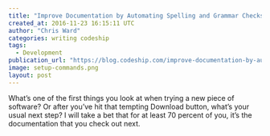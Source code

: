 ```yaml
---
title: "Improve Documentation by Automating Spelling and Grammar Checks"
created_at: 2016-11-23 16:15:11 UTC
author: "Chris Ward"
categories: writing codeship
tags:
  - Development
publication_url: "https://blog.codeship.com/improve-documentation-by-automating-spelling-and-grammar-checks/"
image: setup-commands.png
layout: post
---
```

What’s one of the first things you look at when trying a new piece of software? Or after you’ve hit that tempting Download button, what’s your usual next step? I will take a bet that for at least 70 percent of you, it’s the documentation that you check out next.

